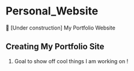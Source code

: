 # Personal_Website
🚧 [Under construction] My Portfolio Website


## Creating My Portfolio Site

1. Goal to show off cool things I am working on !
